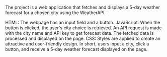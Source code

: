 The project is a web application that fetches and displays a 5-day weather forecast for a chosen city using the WeatherAPI.

HTML: The webpage has an input field and a button.
JavaScript:
When the button is clicked, the user's city choice is retrieved.
An API request is made with the city name and API key to get forecast data.
The fetched data is processed and displayed on the page.
CSS: Styles are applied to create an attractive and user-friendly design.
In short, users input a city, click a button, and receive a 5-day weather forecast displayed on the page.
